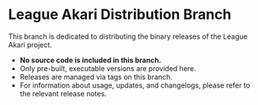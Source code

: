 # League Akari Distribution Branch

This branch is dedicated to distributing the binary releases of the League Akari project.

- **No source code is included in this branch.**
- Only pre-built, executable versions are provided here.
- Releases are managed via tags on this branch.
- For information about usage, updates, and changelogs, please refer to the relevant release notes.
